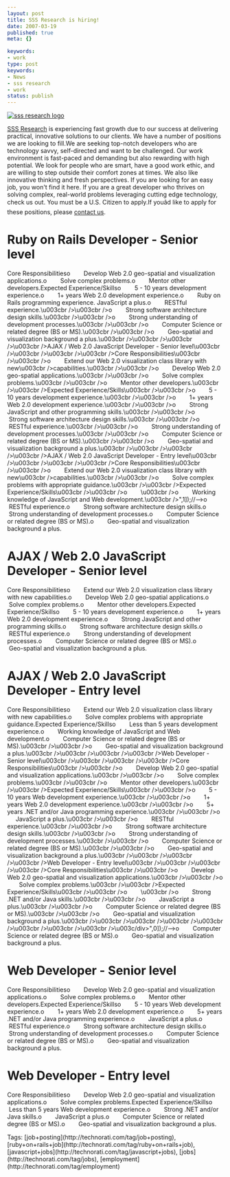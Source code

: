 ```yaml
---
layout: post
title: SSS Research is hiring!
date: 2007-03-19
published: true
meta: {}

keywords:
- work
type: post
keywords:
- News
- sss research
- work
status: publish
---
```



[![sss research logo](http://media.eick.us/2011/05/424607999_8c840efbfe_o.gif)](http://www.sss-research.com) 



[SSS Research](http://www.sss-research.com/) is experiencing fast growth due to our success at delivering practical, innovative solutions to our clients. We have a number of positions we are looking to fill.We are seeking top-notch developers who are technology savvy, self-directed and want to be challenged. Our work environment is fast-paced and demanding but also rewarding with high potential. We look for people who are smart, have a good work ethic, and are willing to step outside their comfort zones at times. We also like innovative thinking and fresh perspectives. If you are looking for an easy job, you won't find it here. If you are a great developer who thrives on solving complex, real-world problems leveraging cutting edge technology, check us out. You must be a U.S. Citizen to apply.If youâd like to apply for these positions, please [contact us](http://www.sss-research.com/contact-us.aspx).

# Ruby on Rails Developer - Senior level<br />



Core Responsibilitieso        Develop Web 2.0 geo-spatial and visualization applications.o        Solve complex problems.o        Mentor other developers.Expected Experience/Skillso        5 - 10 years development experience.o        1+ years Web 2.0 development experience.o        Ruby on Rails programming experience. JavaScript a plus.o        RESTful experience.\u003cbr /\>\u003cbr /\>o        Strong software architecture design skills.\u003cbr /\>\u003cbr /\>o        Strong understanding of development processes.\u003cbr /\>\u003cbr /\>o        Computer Science or related degree (BS or MS).\u003cbr /\>\u003cbr /\>o        Geo-spatial and visualization background a plus.\u003cbr /\>\u003cbr /\>\u003cbr /\>\u003cbr /\>AJAX / Web 2.0 JavaScript Developer - Senior level\u003cbr /\>\u003cbr /\>\u003cbr /\>\u003cbr /\>Core Responsibilities\u003cbr /\>\u003cbr /\>o        Extend our Web 2.0 visualization class library with new\u003cbr /\>capabilities.\u003cbr /\>\u003cbr /\>o        Develop Web 2.0 geo-spatial applications.\u003cbr /\>\u003cbr /\>o        Solve complex problems.\u003cbr /\>\u003cbr /\>o        Mentor other developers.\u003cbr /\>\u003cbr /\>Expected Experience/Skills\u003cbr /\>\u003cbr /\>o        5 - 10 years development experience.\u003cbr /\>\u003cbr /\>o        1+ years Web 2.0 development experience.\u003cbr /\>\u003cbr /\>o        Strong JavaScript and other programming skills.\u003cbr /\>\u003cbr /\>o        Strong software architecture design skills.\u003cbr /\>\u003cbr /\>o        RESTful experience.\u003cbr /\>\u003cbr /\>o        Strong understanding of development processes.\u003cbr /\>\u003cbr /\>o        Computer Science or related degree (BS or MS).\u003cbr /\>\u003cbr /\>o        Geo-spatial and visualization background a plus.\u003cbr /\>\u003cbr /\>\u003cbr /\>\u003cbr /\>AJAX / Web 2.0 JavaScript Developer - Entry level\u003cbr /\>\u003cbr /\>\u003cbr /\>\u003cbr /\>Core Responsibilities\u003cbr /\>\u003cbr /\>o        Extend our Web 2.0 visualization class library with new\u003cbr /\>capabilities.\u003cbr /\>\u003cbr /\>o        Solve complex problems with appropriate guidance.\u003cbr /\>\u003cbr /\>Expected Experience/Skills\u003cbr /\>\u003cbr /\>o        \u003cbr /\>o        Working knowledge of JavaScript and Web development.\u003cbr /\>",1]);//-->o        RESTful experience.o        Strong software architecture design skills.o        Strong understanding of development processes.o        Computer Science or related degree (BS or MS).o        Geo-spatial and visualization background a plus.

# AJAX / Web 2.0 JavaScript Developer - Senior level



Core Responsibilitieso        Extend our Web 2.0 visualization class library with new capabilities.o        Develop Web 2.0 geo-spatial applications.o        Solve complex problems.o        Mentor other developers.Expected Experience/Skillso        5 - 10 years development experience.o        1+ years Web 2.0 development experience.o        Strong JavaScript and other programming skills.o        Strong software architecture design skills.o        RESTful experience.o        Strong understanding of development processes.o        Computer Science or related degree (BS or MS).o        Geo-spatial and visualization background a plus.

# AJAX / Web 2.0 JavaScript Developer - Entry level



Core Responsibilitieso        Extend our Web 2.0 visualization class library with new capabilities.o        Solve complex problems with appropriate guidance.Expected Experience/Skillso        Less than 5 years development experience.o        Working knowledge of JavaScript and Web development.o        Computer Science or related degree (BS or MS).\u003cbr /\>\u003cbr /\>o        Geo-spatial and visualization background a plus.\u003cbr /\>\u003cbr /\>\u003cbr /\>\u003cbr /\>Web Developer - Senior level\u003cbr /\>\u003cbr /\>\u003cbr /\>\u003cbr /\>Core Responsibilities\u003cbr /\>\u003cbr /\>o        Develop Web 2.0 geo-spatial and visualization applications.\u003cbr /\>\u003cbr /\>o        Solve complex problems.\u003cbr /\>\u003cbr /\>o        Mentor other developers.\u003cbr /\>\u003cbr /\>Expected Experience/Skills\u003cbr /\>\u003cbr /\>o        5 - 10 years Web development experience.\u003cbr /\>\u003cbr /\>o        1+ years Web 2.0 development experience.\u003cbr /\>\u003cbr /\>o        5+ years .NET and/or Java programming experience.\u003cbr /\>\u003cbr /\>o        JavaScript a plus.\u003cbr /\>\u003cbr /\>o        RESTful experience.\u003cbr /\>\u003cbr /\>o        Strong software architecture design skills.\u003cbr /\>\u003cbr /\>o        Strong understanding of development processes.\u003cbr /\>\u003cbr /\>o        Computer Science or related degree (BS or MS).\u003cbr /\>\u003cbr /\>o        Geo-spatial and visualization background a plus.\u003cbr /\>\u003cbr /\>\u003cbr /\>\u003cbr /\>Web Developer - Entry level\u003cbr /\>\u003cbr /\>\u003cbr /\>\u003cbr /\>Core Responsibilities\u003cbr /\>\u003cbr /\>o        Develop Web 2.0 geo-spatial and visualization applications.\u003cbr /\>\u003cbr /\>o        Solve complex problems.\u003cbr /\>\u003cbr /\>Expected Experience/Skills\u003cbr /\>\u003cbr /\>o        \u003cbr /\>o        Strong .NET and/or Java skills.\u003cbr /\>\u003cbr /\>o        JavaScript a plus.\u003cbr /\>\u003cbr /\>o        Computer Science or related degree (BS or MS).\u003cbr /\>\u003cbr /\>o        Geo-spatial and visualization background a plus.\u003cbr /\>\u003cbr /\>\u003cbr /\>\u003cbr /\>\u003cbr /\>\u003cbr /\>\u003cbr /\>\u003cbr /\>\u003c/div\>",0]);//-->o        Computer Science or related degree (BS or MS).o        Geo-spatial and visualization background a plus.

# Web Developer - Senior level<br />



Core Responsibilitieso        Develop Web 2.0 geo-spatial and visualization applications.o        Solve complex problems.o        Mentor other developers.Expected Experience/Skillso        5 - 10 years Web development experience.o        1+ years Web 2.0 development experience.o        5+ years .NET and/or Java programming experience.o        JavaScript a plus.o        RESTful experience.o        Strong software architecture design skills.o        Strong understanding of development processes.o        Computer Science or related degree (BS or MS).o        Geo-spatial and visualization background a plus.

# Web Developer - Entry level



Core Responsibilitieso        Develop Web 2.0 geo-spatial and visualization applications.o        Solve complex problems.Expected Experience/Skillso        Less than 5 years Web development experience.o        Strong .NET and/or Java skills.o        JavaScript a plus.o        Computer Science or related degree (BS or MS).o        Geo-spatial and visualization background a plus.

<div class="bjtags">Tags: [job+posting](http://technorati.com/tag/job+posting), [ruby+on+rails+job](http://technorati.com/tag/ruby+on+rails+job), [javascript+jobs](http://technorati.com/tag/javascript+jobs), [jobs](http://technorati.com/tag/jobs), [employment](http://technorati.com/tag/employment)</div>
